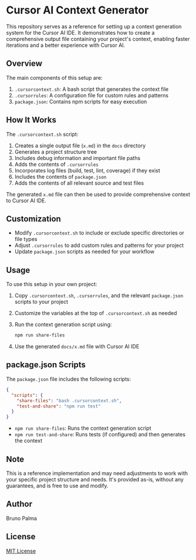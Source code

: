 # Cursor AI Context Generator

This repository serves as a reference for setting up a context generation system for the Cursor AI IDE. It demonstrates how to create a comprehensive output file containing your project's context, enabling faster iterations and a better experience with Cursor AI.

## Overview

The main components of this setup are:

1. `.cursorcontext.sh`: A bash script that generates the context file
2. `.cursorrules`: A configuration file for custom rules and patterns
3. `package.json`: Contains npm scripts for easy execution

## How It Works

The `.cursorcontext.sh` script:

1. Creates a single output file (`x.md`) in the `docs` directory
2. Generates a project structure tree
3. Includes debug information and important file paths
4. Adds the contents of `.cursorrules`
5. Incorporates log files (build, test, lint, coverage) if they exist
6. Includes the contents of `package.json`
7. Adds the contents of all relevant source and test files

The generated `x.md` file can then be used to provide comprehensive context to Cursor AI IDE.

## Customization

- Modify `.cursorcontext.sh` to include or exclude specific directories or file types
- Adjust `.cursorrules` to add custom rules and patterns for your project
- Update `package.json` scripts as needed for your workflow

## Usage

To use this setup in your own project:

1. Copy `.cursorcontext.sh`, `.cursorrules`, and the relevant `package.json` scripts to your project
2. Customize the variables at the top of `.cursorcontext.sh` as needed
3. Run the context generation script using:

   ```bash
   npm run share-files
   ```

4. Use the generated `docs/x.md` file with Cursor AI IDE

## package.json Scripts

The `package.json` file includes the following scripts:

```json
{
  "scripts": {
    "share-files": "bash .cursorcontext.sh",
    "test-and-share": "npm run test"
  }
}
```

- `npm run share-files`: Runs the context generation script
- `npm run test-and-share`: Runs tests (if configured) and then generates the context

## Note

This is a reference implementation and may need adjustments to work with your specific project structure and needs. It's provided as-is, without any guarantees, and is free to use and modify.

## Author

Bruno Palma

## License

[MIT License](LICENSE)
